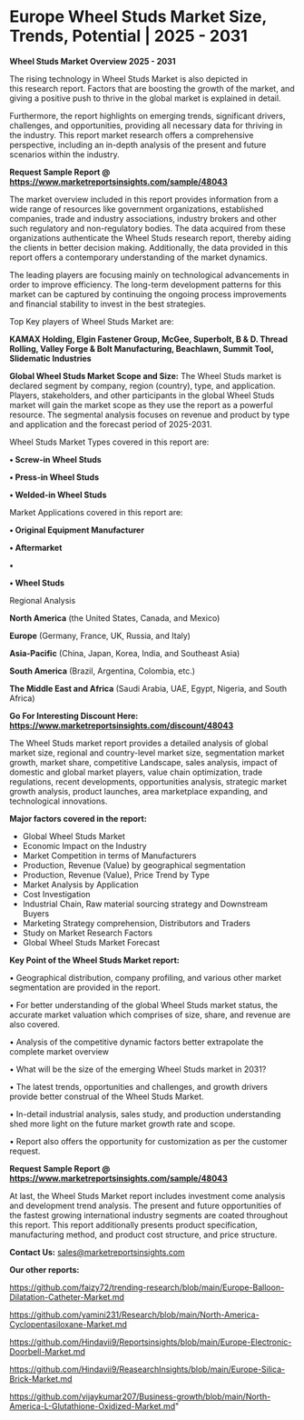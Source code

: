 # Europe Wheel Studs Market Size, Trends, Potential | 2025 - 2031

<Strong> Wheel Studs Market Overview 2025 - 2031</strong>

The rising technology in Wheel Studs Market is also depicted in this research report. Factors that are boosting the growth of the market, and giving a positive push to thrive in the global market is explained in detail.

Furthermore, the report highlights on emerging trends, significant drivers, challenges, and opportunities, providing all necessary data for thriving in the industry. This report market research offers a comprehensive perspective, including an in-depth analysis of the present and future scenarios within the industry.

<strong>Request Sample Report @ <a href=https://www.marketreportsinsights.com/sample/48043>https://www.marketreportsinsights.com/sample/48043</a></strong>

The market overview included in this report provides information from a wide range of resources like government organizations, established companies, trade and industry associations, industry brokers and other such regulatory and non-regulatory bodies. The data acquired from these organizations authenticate the Wheel Studs research report, thereby aiding the clients in better decision making. Additionally, the data provided in this report offers a contemporary understanding of the market dynamics.

The leading players are focusing mainly on technological advancements in order to improve efficiency. The long-term development patterns for this market can be captured by continuing the ongoing process improvements and financial stability to invest in the best strategies.

Top Key players of Wheel Studs Market are:

<strong>KAMAX Holding, Elgin Fastener Group, McGee, Superbolt, B & D. Thread Rolling, Valley Forge & Bolt Manufacturing, Beachlawn, Summit Tool, Slidematic Industries</strong>

<strong><b>Global Wheel Studs Market Scope and Size:</b></strong>
The Wheel Studs market is declared segment by company, region (country), type, and application. Players, stakeholders, and other participants in the global Wheel Studs market will gain the market scope as they use the report as a powerful resource. The segmental analysis focuses on revenue and product by type and application and the forecast period of 2025-2031.

Wheel Studs Market Types covered in this report are:

<strong>•  Screw-in Wheel Studs

•  Press-in Wheel Studs

•  Welded-in Wheel Studs</strong>

Market Applications covered in this report are:

<strong>•  Original Equipment Manufacturer

•  Aftermarket

•  

•  Wheel Studs</strong> 

Regional Analysis

<strong>North America</strong> (the United States, Canada, and Mexico)

<strong>Europe</strong> (Germany, France, UK, Russia, and Italy)

<strong>Asia-Pacific</strong> (China, Japan, Korea, India, and Southeast Asia)

<strong>South America</strong> (Brazil, Argentina, Colombia, etc.)

<strong>The Middle East and Africa</strong> (Saudi Arabia, UAE, Egypt, Nigeria, and South Africa)

<strong>Go For Interesting Discount Here: <a href=https://www.marketreportsinsights.com/discount/48043>https://www.marketreportsinsights.com/discount/48043</a></strong>

The Wheel Studs market report provides a detailed analysis of global market size, regional and country-level market size, segmentation market growth, market share, competitive Landscape, sales analysis, impact of domestic and global market players, value chain optimization, trade regulations, recent developments, opportunities analysis, strategic market growth analysis, product launches, area marketplace expanding, and technological innovations.

<strong><b>Major factors covered in the report:</b></strong>
<ul>
  <li>Global Wheel Studs Market </li>
  <li>Economic Impact on the Industry</li>
  <li>Market Competition in terms of Manufacturers</li>
  <li>Production, Revenue (Value) by geographical segmentation</li>
  <li>Production, Revenue (Value), Price Trend by Type</li>
  <li>Market Analysis by Application</li>
  <li>Cost Investigation</li>
  <li>Industrial Chain, Raw material sourcing strategy and Downstream Buyers</li>
  <li>Marketing Strategy comprehension, Distributors and Traders</li>
  <li>Study on Market Research Factors</li>
  <li>Global Wheel Studs Market Forecast</li>
</ul>

<strong><b>Key Point of the Wheel Studs Market report:</b></strong>

• Geographical distribution, company profiling, and various other market segmentation are provided in the report.

• For better understanding of the global Wheel Studs market status, the accurate market valuation which comprises of size, share, and revenue are also covered.

• Analysis of the competitive dynamic factors better extrapolate the complete market overview

• What will be the size of the emerging Wheel Studs market in 2031?

• The latest trends, opportunities and challenges, and growth drivers provide better construal of the Wheel Studs Market.

• In-detail industrial analysis, sales study, and production understanding shed more light on the future market growth rate and scope.

• Report also offers the opportunity for customization as per the customer request.

<strong>Request Sample Report @ <a href=https://www.marketreportsinsights.com/sample/48043>https://www.marketreportsinsights.com/sample/48043</a></strong>

At last, the Wheel Studs Market report includes investment come analysis and development trend analysis. The present and future opportunities of the fastest growing international industry segments are coated throughout this report. This report additionally presents product specification, manufacturing method, and product cost structure, and price structure.

<strong>Contact Us:</strong>
sales@marketreportsinsights.com

<strong>Our other reports:</strong>

<a href=https://github.com/faizy72/trending-research/blob/main/Europe-Balloon-Dilatation-Catheter-Market.md>https://github.com/faizy72/trending-research/blob/main/Europe-Balloon-Dilatation-Catheter-Market.md</a>

<a href=https://github.com/yamini231/Research/blob/main/North-America-Cyclopentasiloxane-Market.md>https://github.com/yamini231/Research/blob/main/North-America-Cyclopentasiloxane-Market.md</a>

<a href=https://github.com/Hindavii9/Reportsinsights/blob/main/Europe-Electronic-Doorbell-Market.md>https://github.com/Hindavii9/Reportsinsights/blob/main/Europe-Electronic-Doorbell-Market.md</a>

<a href=https://github.com/Hindavii9/ReasearchInsights/blob/main/Europe-Silica-Brick-Market.md>https://github.com/Hindavii9/ReasearchInsights/blob/main/Europe-Silica-Brick-Market.md</a>

<a href=https://github.com/vijaykumar207/Business-growth/blob/main/North-America-L-Glutathione-Oxidized-Market.md>https://github.com/vijaykumar207/Business-growth/blob/main/North-America-L-Glutathione-Oxidized-Market.md</a>"
